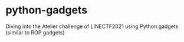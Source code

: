 # python-gadgets
Diving into the Atelier challenge of LINECTF2021 using Python gadgets (similar to ROP gadgets)
